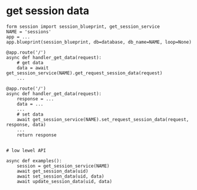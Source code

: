 # get session data

    form session import session_blueprint, get_session_service
    NAME = 'sessions'
    app = ...
    app.blueprint(session_blueprint, db=database, db_name=NAME, loop=None)
    
    @app.route('/')
    async def handler_get_data(request):
        # get data
        data = await get_session_service(NAME).get_request_session_data(request)
        ...
    
    @app.route('/')
    async def handler_get_data(request):
        response = ...
        data = ...
        ...
        # set data
        await get_session_service(NAME).set_request_session_data(request, response, data)
        ...
        return response
    
    
    # low lewel API
    
    async def examples():
        session = get_session_service(NAME)
        await get_session_data(uid)
        await set_session_data(uid, data)
        await update_session_data(uid, data)
